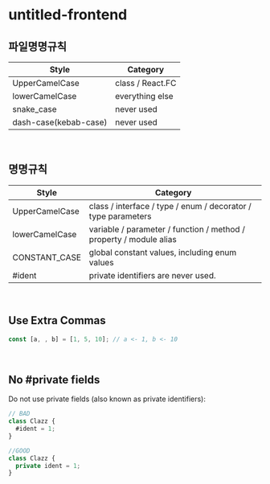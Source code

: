 # untitled-frontend

## 파일명명규칙

| Style                 | Category         |
| --------------------- | ---------------- |
| UpperCamelCase        | class / React.FC |
| lowerCamelCase        | everything else  |
| snake_case            | never used       |
| dash-case(kebab-case) | never used       |

<br />

## 명명규칙

| Style          | Category                                                           |
| -------------- | ------------------------------------------------------------------ |
| UpperCamelCase | class / interface / type / enum / decorator / type parameters      |
| lowerCamelCase | variable / parameter / function / method / property / module alias |
| CONSTANT_CASE  | global constant values, including enum values                      |
| #ident         | private identifiers are never used.                                |

<br />

## Use Extra Commas

```ts
const [a, , b] = [1, 5, 10]; // a <- 1, b <- 10
```

<br />

## No #private fields

Do not use private fields (also known as private identifiers):

```ts
// BAD
class Clazz {
  #ident = 1;
}

//GOOD
class Clazz {
  private ident = 1;
}
```
